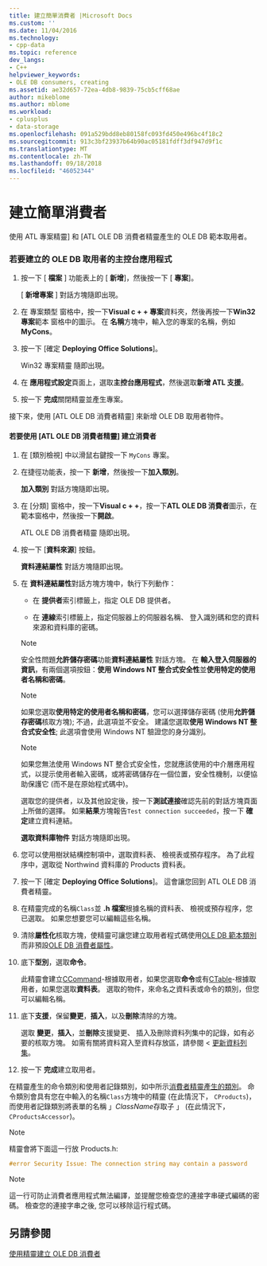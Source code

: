 ```yaml
---
title: 建立簡單消費者 |Microsoft Docs
ms.custom: ''
ms.date: 11/04/2016
ms.technology:
- cpp-data
ms.topic: reference
dev_langs:
- C++
helpviewer_keywords:
- OLE DB consumers, creating
ms.assetid: ae32d657-72ea-4db8-9839-75cb5cff68ae
author: mikeblome
ms.author: mblome
ms.workload:
- cplusplus
- data-storage
ms.openlocfilehash: 091a529bdd8eb80158fc093fd450e496bc4f18c2
ms.sourcegitcommit: 913c3bf23937b64b90ac05181fdff3df947d9f1c
ms.translationtype: MT
ms.contentlocale: zh-TW
ms.lasthandoff: 09/18/2018
ms.locfileid: "46052344"
---
```

# <a name="creating-a-simple-consumer"></a>建立簡單消費者

使用 ATL 專案精靈] 和 [ATL OLE DB 消費者精靈產生的 OLE DB 範本取用者。  
  
### <a name="to-create-a-console-application-for-an-ole-db-consumer"></a>若要建立的 OLE DB 取用者的主控台應用程式  
  
1. 按一下 [ **檔案** ] 功能表上的 [ **新增**]，然後按一下 [ **專案**]。  
  
     [ **新增專案** ] 對話方塊隨即出現。  
  
1. 在 專案類型 窗格中，按一下**Visual c + + 專案**資料夾，然後再按一下**Win32 專案**範本 窗格中的圖示。 在 **名稱**方塊中，輸入您的專案的名稱，例如**MyCons**。  
  
1. 按一下 [確定 **Deploying Office Solutions**]。  
  
     Win32 專案精靈 隨即出現。  
  
1. 在 **應用程式設定**頁面上，選取**主控台應用程式**，然後選取**新增 ATL 支援**。  
  
1. 按一下 **完成**關閉精靈並產生專案。  
  
接下來，使用 [ATL OLE DB 消費者精靈] 來新增 OLE DB 取用者物件。  
  
#### <a name="to-create-a-consumer-with-the-atl-ole-db-consumer-wizard"></a>若要使用 [ATL OLE DB 消費者精靈] 建立消費者  
  
1. 在 [類別檢視] 中以滑鼠右鍵按一下 `MyCons` 專案。  
  
1. 在捷徑功能表，按一下 **新增**，然後按一下**加入類別**。  
  
     **加入類別** 對話方塊隨即出現。  
  
1. 在 [分類] 窗格中，按一下**Visual c + +**，按一下**ATL OLE DB 消費者**圖示，在範本窗格中，然後按一下**開啟**。  
  
     ATL OLE DB 消費者精靈 隨即出現。  
  
1. 按一下 [**資料來源**] 按鈕。  
  
     **資料連結屬性** 對話方塊隨即出現。  
  
1. 在 **資料連結屬性**對話方塊方塊中，執行下列動作：  
  
    -   在 **提供者**索引標籤上，指定 OLE DB 提供者。  
  
    -   在 **連線**索引標籤上，指定伺服器上的伺服器名稱、 登入識別碼和您的資料來源和資料庫的密碼。  
  
    > [!NOTE]
    >  安全性問題**允許儲存密碼**功能**資料連結屬性** 對話方塊。 在 **輸入登入伺服器的資訊**，有兩個選項按鈕：**使用 Windows NT 整合式安全性**並**使用特定的使用者名稱和密碼**。  
  
    > [!NOTE]
    >  如果您選取**使用特定的使用者名稱和密碼**，您可以選擇儲存密碼 (使用**允許儲存密碼**核取方塊); 不過，此選項並不安全。 建議您選取**使用 Windows NT 整合式安全性**; 此選項會使用 Windows NT 驗證您的身分識別。  
  
    > [!NOTE]
    >  如果您無法使用 Windows NT 整合式安全性，您就應該使用的中介層應用程式，以提示使用者輸入密碼，或將密碼儲存在一個位置，安全性機制，以便協助保護它 (而不是在原始程式碼中)。  
  
     選取您的提供者，以及其他設定後，按一下**測試連接**確認先前的對話方塊頁面上所做的選擇。 如果**結果**方塊報告`Test connection succeeded`，按一下 **確定**建立資料連結。  
  
     **選取資料庫物件** 對話方塊隨即出現。  
  
1. 您可以使用樹狀結構控制項中，選取資料表、 檢視表或預存程序。 為了此程序中，選取從 Northwind 資料庫的 Products 資料表。  
  
1. 按一下 [確定 **Deploying Office Solutions**]。 這會讓您回到 ATL OLE DB 消費者精靈。  
  
1. 在精靈完成的名稱`Class`並 **.h 檔案**根據名稱的資料表、 檢視或預存程序，您已選取。 如果您想要您可以編輯這些名稱。  
  
9. 清除**屬性化**核取方塊，使精靈可讓您建立取用者程式碼使用[OLE DB 範本類別](../../data/oledb/ole-db-consumer-templates-reference.md)而非預設[OLE DB 消費者屬性](../../windows/ole-db-consumer-attributes.md)。  
  
10. 底下**型別**，選取**命令**。  
  
     此精靈會建立[CCommand](../../data/oledb/ccommand-class.md)-根據取用者，如果您選取**命令**或有[CTable](../../data/oledb/ctable-class.md)-根據取用者，如果您選取**資料表**。 選取的物件，來命名之資料表或命令的類別，但您可以編輯名稱。  
  
11. 底下**支援**，保留**變更**，**插入**，以及**刪除**清除的方塊。  
  
     選取 **變更**，**插入**，並**刪除**支援變更、 插入及刪除資料列集中的記錄，如有必要的核取方塊。 如需有關將資料寫入至資料存放區，請參閱 <<c0> [ 更新資料列集](../../data/oledb/updating-rowsets.md)。  
  
12. 按一下 **完成**建立取用者。  
  
在精靈產生的命令類別和使用者記錄類別，如中所示[消費者精靈產生的類別](../../data/oledb/consumer-wizard-generated-classes.md)。 命令類別會具有您在中輸入的名稱`Class`方塊中的精靈 (在此情況下， `CProducts`)，而使用者記錄類別將表單的名稱 」*ClassName*存取子 」 (在此情況下， `CProductsAccessor`)。  
  
> [!NOTE]
>  精靈會將下面這一行放 Products.h:  
  
```cpp  
#error Security Issue: The connection string may contain a password  
```  
  
> [!NOTE]
>  這一行可防止消費者應用程式無法編譯，並提醒您檢查您的連接字串硬式編碼的密碼。 檢查您的連接字串之後, 您可以移除這行程式碼。  
  
## <a name="see-also"></a>另請參閱  

[使用精靈建立 OLE DB 消費者](../../data/oledb/creating-an-ole-db-consumer-using-a-wizard.md)